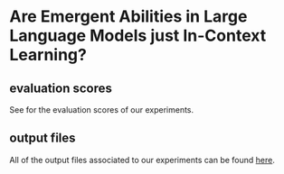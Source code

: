 # Are Emergent Abilities in Large Language Models just In-Context Learning?

## evaluation scores
See for the evaluation scores of our experiments.

## output files
All of the output files associated to our experiments can be found [here](https://tudatalib.ulb.tu-darmstadt.de/handle/tudatalib/3931).
